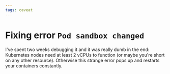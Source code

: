 ```yaml
---
tags: caveat
---
```


# Fixing error `Pod sandbox changed`
I've spent two weeks debugging it and it was really dumb in the end: Kubernetes nodes need at least 2 vCPUs to function (or maybe you're short on any other resource). Otherwise this strange error pops up and restarts your containers constantly.
